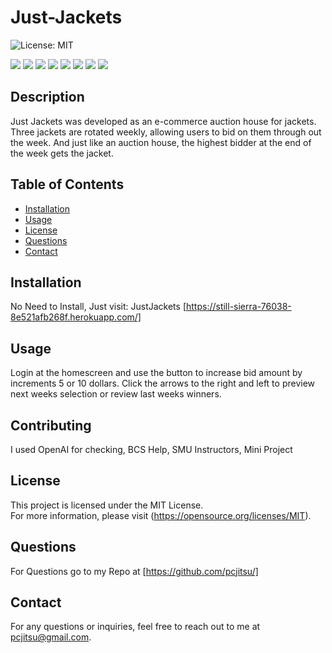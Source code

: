 # Just-Jackets


![License: MIT](https://img.shields.io/badge/License-MIT-yellow.svg)

<p>
<img src ="https://img.shields.io/badge/-React-blue" />
<img src ="https://img.shields.io/badge/-MongoDB-purple" />
<img src="https://img.shields.io/badge/-Mongoose-orange" />
<img src="https://img.shields.io/badge/-React Bootstrap-pink" />
<img src="https://img.shields.io/badge/-GraphQL-gold" />
<img src="https://img.shields.io/badge/-JavaScript-yellow" />
<img src ="https://img.shields.io/badge/-Express-red" />
<img src="https://img.shields.io/badge/-Node-green" />
</p>

## Description

Just Jackets was developed as an e-commerce auction house for jackets. Three jackets are rotated weekly, allowing users to bid on them through out the week. And just like an auction house, the highest bidder at the end of the week gets the jacket.

## Table of Contents

- [Installation](#installation)
- [Usage](#usage)
- [License](#license)
- [Questions](#questions)
- [Contact](#contact)

## Installation

No Need to Install, Just visit: JustJackets [https://still-sierra-76038-8e521afb268f.herokuapp.com/]

## Usage

Login at the homescreen and use the button to increase bid amount by increments 5 or 10 dollars.
Click the arrows to the right and left to preview next weeks selection or review last weeks winners.

## Contributing

I used OpenAI for checking, BCS Help, SMU Instructors, Mini Project


## License

This project is licensed under the MIT License.  
For more information, please visit (https://opensource.org/licenses/MIT).

## Questions

For Questions go to my Repo at [https://github.com/pcjitsu/]

## Contact

For any questions or inquiries, feel free to reach out to me at pcjitsu@gmail.com.
